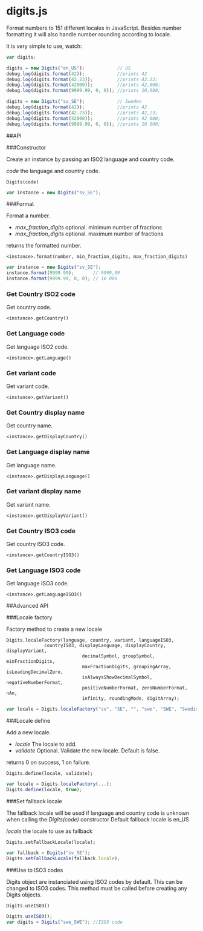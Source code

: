 # digits.js
Format numbers to 151 different locales in JavaScript. Besides number formatting it will also handle number rounding according to locale.

It is very simple to use, watch:

```javascript
var digits;

digits = new Digits("en_US");            // US
debug.log(digits.format(42));            //prints 42
debug.log(digits.format(42.23));         //prints 42.23;
debug.log(digits.format(42000));         //prints 42,000;
debug.log(digits.format(9999.99, 0, 0)); //prints 10,000;

digits = new Digits("sv_SE");            // Sweden
debug.log(digits.format(42));            //prints 42
debug.log(digits.format(42.23));         //prints 42,23;
debug.log(digits.format(42000));         //prints 42 000;
debug.log(digits.format(9999.99, 0, 0)); //prints 10 000;
```

##API

###Constructor

Create an instance by passing an ISO2 language and country code.

_code_ the language and country code.
```
Digits(code)
```

```javascript
var instance = new Digits("sv_SE");
```

###Format

Format a number. 

- _max_fraction_digits_ optional. minimum number of fractions
- _max_fraction_digits_ optional. maximum number of fractions

returns the formatted number.

```
<instance>.format(number, min_fraction_digits, max_fraction_digits)
```

```javascript
var instance = new Digits("sv_SE");
instance.format(9999.99);       // 9999,99
instance.format(9999.99, 0, 0); // 10 000
```

### Get Country ISO2 code

Get country code.

```
<instance>.getCountry()
```

### Get Language code

Get language ISO2 code.

```
<instance>.getLanguage()
```

### Get variant code

Get variant code.

```
<instance>.getVariant()
```

### Get Country display name

Get country name.

```
<instance>.getDisplayCountry()
```

### Get Language display name

Get language name.

```
<instance>.getDisplayLanguage()
```

### Get variant display name

Get variant name.

```
<instance>.getDisplayVariant()
```

### Get Country ISO3 code

Get country ISO3 code.

```
<instance>.getCountryISO3()
```

### Get Language ISO3 code

Get language ISO3 code.

```
<instance>.getLanguageISO3()
```

##Advanced API

###Locale factory

Factory method to create a new locale

```
Digits.localeFactory(language, country, variant, languageISO3, 
              countryISO3, displayLanguage, displayCountry, displayVariant,
							decimalSymbol, groupSymbol, minFractionDigits, 
							maxFractionDigits, groupingArray, isLeadingDecimalZero, 
							isAlwaysShowDecimalSymbol, negativeNumberFormat, 
							positiveNumberFormat, zeroNumberFormat, nAn, 
							infinity, roundingMode, digitArray);
```

```javascript
var locale = Digits.localeFactory("sv", "SE", "", "swe", "SWE", "Swedish", "Sweden", "", ",", "\u00a0", 0, 3, [3], true,              false, "-#", "#", "#", "\ufffd", "\u221e", Digits.roundHalfToEven, [0,1,2,3,4,5,6,7,8,9]);
```

###Locale define

Add a new locale.

- _locale_ The locale to add.
- _validate_ Optional. Validate the new locale. Default is false.

returns 0 on success, 1 on failure.

```
Digits.define(locale, validate);
```

```javascript
var locale = Digits.localeFactory(...);
Digits.define(locale, true);
```

###Set fallback locale

The fallback locale will be used if language and country code is unknown when calling the _Digits(code)_ constructor
Default fallback locale is en_US

_locale_ the locale to use as fallback

```
Digits.setFallbackLocale(locale);
```

```javascript
var fallback = Digits("sv_SE");
Digits.setFallbackLocale(fallback.locale);
```

###Use to ISO3 codes

Digits object are instanciated using ISO2 codes by default. This can be changed to ISO3 codes.
This method must be called before creating any Digits objects.

```
Digits.useISO3()
```

```javascript
Digits.useISO3();
var digits = Digits("swe_SWE"); //ISO3 code
```
